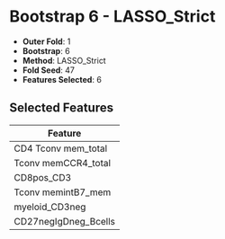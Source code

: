# Bootstrap 6 - LASSO_Strict

- **Outer Fold**: 1
- **Bootstrap**: 6
- **Method**: LASSO_Strict
- **Fold Seed**: 47
- **Features Selected**: 6

## Selected Features

| Feature |
|---------|
| CD4 Tconv mem_total |
| Tconv memCCR4_total |
| CD8pos_CD3 |
| Tconv memintB7_mem |
| myeloid_CD3neg |
| CD27negIgDneg_Bcells |
